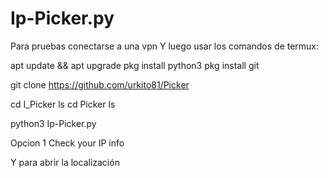 # Ip-Picker.py

Para pruebas conectarse a una vpn
Y luego usar los comandos de termux:

apt update && apt upgrade
pkg install python3
pkg install git

git clone https://github.com/urkito81/Picker


 
cd I_Picker
ls
cd Picker
ls

python3 Ip-Picker.py

Opcion 1 Check your IP info

Y para abrir la localización
